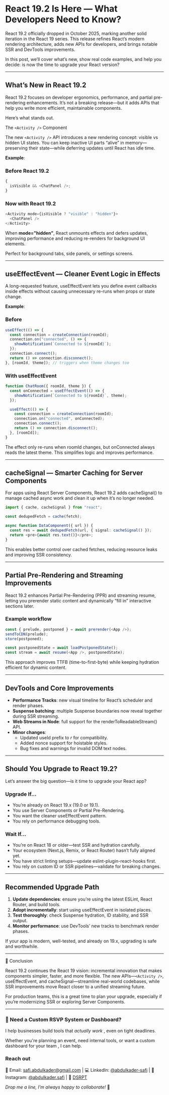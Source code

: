 # React 19.2 Is Here — What Developers Need to Know?

React 19.2 officially dropped in October 2025, marking another solid iteration in the React 19 series. This release refines React’s modern rendering architecture, adds new APIs for developers, and brings notable SSR and DevTools improvements.

In this post, we’ll cover what’s new, show real code examples, and help you decide: is now the time to upgrade your React version?

---

## What’s New in React 19.2

React 19.2 focuses on developer ergonomics, performance, and partial pre-rendering enhancements. It’s not a breaking release—but it adds APIs that help you write more efficient, maintainable components.

Here’s what stands out.

The `<Activity />` Component

The new `<Activity />` API introduces a new rendering concept: visible vs hidden UI states. You can keep inactive UI parts “alive” in memory—preserving their state—while deferring updates until React has idle time.

**Example**:

### Before React 19.2

```typescript
{
  isVisible && <ChatPanel />;
}
```

### Now with React 19.2

```typescript
<Activity mode={isVisible ? "visible" : "hidden"}>
  <ChatPanel />
</Activity>
```

When **mode="hidden"**, React unmounts effects and defers updates, improving performance and reducing re-renders for background UI elements.

Perfect for background tabs, side panels, or settings screens.

---

## useEffectEvent — Cleaner Event Logic in Effects

A long-requested feature, useEffectEvent lets you define event callbacks inside effects without causing unnecessary re-runs when props or state change.

**Example**:

### Before

```typescript
useEffect(() => {
  const connection = createConnection(roomId);
  connection.on("connected", () => {
    showNotification(`Connected to ${roomId}`);
  });
  connection.connect();
  return () => connection.disconnect();
}, [roomId, theme]); // triggers when theme changes too
```

### With useEffectEvent

```typescript
function ChatRoom({ roomId, theme }) {
  const onConnected = useEffectEvent(() => {
    showNotification(`Connected to ${roomId}`, theme);
  });

  useEffect(() => {
    const connection = createConnection(roomId);
    connection.on("connected", onConnected);
    connection.connect();
    return () => connection.disconnect();
  }, [roomId]);
}
```

The effect only re-runs when roomId changes, but onConnected always reads the latest theme. This simplifies logic and improves performance.

---

## cacheSignal — Smarter Caching for Server Components

For apps using React Server Components, React 19.2 adds cacheSignal() to manage cached async work and clean it up when it’s no longer needed.

```typescript
import { cache, cacheSignal } from "react";

const dedupedFetch = cache(fetch);

async function DataComponent({ url }) {
  const res = await dedupedFetch(url, { signal: cacheSignal() });
  return <pre>{await res.text()}</pre>;
}
```

This enables better control over cached fetches, reducing resource leaks and improving SSR consistency.

---

## Partial Pre-Rendering and Streaming Improvements

React 19.2 enhances Partial Pre-Rendering (PPR) and streaming resume, letting you prerender static content and dynamically “fill in” interactive sections later.

### Example workflow

```typescript
const { prelude, postponed } = await prerender(<App />);
sendToCDN(prelude);
store(postponed);

const postponedState = await loadPostponedState();
const stream = await resume(<App />, postponedState);
```

This approach improves TTFB (time-to-first-byte) while keeping hydration efficient for dynamic content.

---

## DevTools and Core Improvements

- **Performance Tracks**: new visual timeline for React’s scheduler and render phases.
- **Suspense batching**: multiple Suspense boundaries now reveal together during SSR streaming.
- **Web Streams in Node**: full support for the renderToReadableStream() API.
- **Minor changes**:
  - Updated useId prefix to _r_ for compatibility.
  - Added nonce support for hoistable styles.
  - Bug fixes and warnings for invalid DOM text nodes.

---

## Should You Upgrade to React 19.2?

Let’s answer the big question—is it time to upgrade your React app?

### Upgrade If…

- You’re already on React 19.x (19.0 or 19.1).
- You use Server Components or Partial Pre-Rendering.
- You want the cleaner useEffectEvent pattern.
- You rely on performance debugging tools.

### Wait If…

- You’re on React 18 or older—test SSR and hydration carefully.
- Your ecosystem (Next.js, Remix, or React Router) hasn’t fully aligned yet.
- You have strict linting setups—update eslint-plugin-react-hooks first.
- You rely on custom ID or SSR pipelines—validate for breaking changes.

---

## Recommended Upgrade Path

1. **Update dependencies**: ensure you’re using the latest ESLint, React Router, and build tools.
2. **Adopt incrementally**: start using useEffectEvent in isolated places.
3. **Test thoroughly**: check Suspense hydration, ID stability, and SSR output.
4. **Monitor performance**: use DevTools’ new tracks to benchmark render phases.

If your app is modern, well-tested, and already on 19.x, upgrading is safe and worthwhile.

---

🏁 Conclusion

React 19.2 continues the React 19 vision: incremental innovation that makes components simpler, faster, and more flexible. The new APIs—`<Activity />`, useEffectEvent, and cacheSignal—streamline real-world codebases, while SSR improvements move React closer to a unified streaming future.

For production teams, this is a great time to plan your upgrade, especially if you’re modernizing SSR or exploring Server Components.

---

### 🤝 Need a Custom RSVP System or Dashboard?

I help businesses build tools that _actually work_ , even on tight deadlines.

Whether you're planning an event, need internal tools, or want a custom dashboard for your team , I can help.

### Reach out

📧 Email: [safi.abdulkader@gmail.com](mailto:safi.abdulkader@gmail.com) | 💻 LinkedIn: [@abdulkader-safi](https://www.linkedin.com/in/abdulkader-safi/) | 📱 Instagram: [@abdulkader.safi](https://www.instagram.com/abdulkader.safi/) | 🏢 [DSRPT](https://www.dsrpt.com.au/kw/contact)

_Drop me a line, I’m always happy to collaborate!_ 🚀
